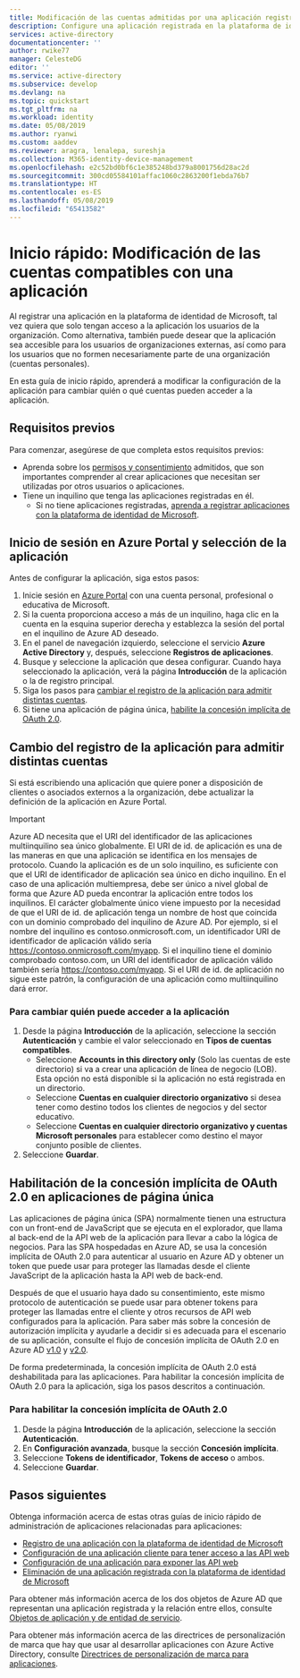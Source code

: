 ```yaml
---
title: Modificación de las cuentas admitidas por una aplicación registrada con la plataforma de identidad de Microsoft | Azure
description: Configure una aplicación registrada en la plataforma de identidad de Microsoft para cambiar quién o qué cuentas pueden acceder a la aplicación.
services: active-directory
documentationcenter: ''
author: rwike77
manager: CelesteDG
editor: ''
ms.service: active-directory
ms.subservice: develop
ms.devlang: na
ms.topic: quickstart
ms.tgt_pltfrm: na
ms.workload: identity
ms.date: 05/08/2019
ms.author: ryanwi
ms.custom: aaddev
ms.reviewer: aragra, lenalepa, sureshja
ms.collection: M365-identity-device-management
ms.openlocfilehash: e2c52bd0bf6c1e385248bd379a8001756d28ac2d
ms.sourcegitcommit: 300cd05584101affac1060c2863200f1ebda76b7
ms.translationtype: HT
ms.contentlocale: es-ES
ms.lasthandoff: 05/08/2019
ms.locfileid: "65413582"
---
```

# <a name="quickstart-modify-the-accounts-supported-by-an-application"></a>Inicio rápido: Modificación de las cuentas compatibles con una aplicación

Al registrar una aplicación en la plataforma de identidad de Microsoft, tal vez quiera que solo tengan acceso a la aplicación los usuarios de la organización. Como alternativa, también puede desear que la aplicación sea accesible para los usuarios de organizaciones externas, así como para los usuarios que no formen necesariamente parte de una organización (cuentas personales).

En esta guía de inicio rápido, aprenderá a modificar la configuración de la aplicación para cambiar quién o qué cuentas pueden acceder a la aplicación.

## <a name="prerequisites"></a>Requisitos previos

Para comenzar, asegúrese de que completa estos requisitos previos:

* Aprenda sobre los [permisos y consentimiento](v2-permissions-and-consent.md) admitidos, que son importantes comprender al crear aplicaciones que necesitan ser utilizadas por otros usuarios o aplicaciones.
* Tiene un inquilino que tenga las aplicaciones registradas en él.
  * Si no tiene aplicaciones registradas, [aprenda a registrar aplicaciones con la plataforma de identidad de Microsoft](quickstart-register-app.md).

## <a name="sign-in-to-the-azure-portal-and-select-the-app"></a>Inicio de sesión en Azure Portal y selección de la aplicación

Antes de configurar la aplicación, siga estos pasos:

1. Inicie sesión en [Azure Portal](https://portal.azure.com) con una cuenta personal, profesional o educativa de Microsoft.
1. Si la cuenta proporciona acceso a más de un inquilino, haga clic en la cuenta en la esquina superior derecha y establezca la sesión del portal en el inquilino de Azure AD deseado.
1. En el panel de navegación izquierdo, seleccione el servicio **Azure Active Directory** y, después, seleccione **Registros de aplicaciones**.
1. Busque y seleccione la aplicación que desea configurar. Cuando haya seleccionado la aplicación, verá la página **Introducción** de la aplicación o la de registro principal.
1. Siga los pasos para [cambiar el registro de la aplicación para admitir distintas cuentas](#change-the-application-registration-to-support-different-accounts).
1. Si tiene una aplicación de página única, [habilite la concesión implícita de OAuth 2.0](#enable-oauth-20-implicit-grant-for-single-page-applications).

## <a name="change-the-application-registration-to-support-different-accounts"></a>Cambio del registro de la aplicación para admitir distintas cuentas

Si está escribiendo una aplicación que quiere poner a disposición de clientes o asociados externos a la organización, debe actualizar la definición de la aplicación en Azure Portal.

> [!IMPORTANT]
> Azure AD necesita que el URI del identificador de las aplicaciones multiinquilino sea único globalmente. El URI de id. de aplicación es una de las maneras en que una aplicación se identifica en los mensajes de protocolo. Cuando la aplicación es de un solo inquilino, es suficiente con que el URI de identificador de aplicación sea único en dicho inquilino. En el caso de una aplicación multiempresa, debe ser único a nivel global de forma que Azure AD pueda encontrar la aplicación entre todos los inquilinos. El carácter globalmente único viene impuesto por la necesidad de que el URI de id. de aplicación tenga un nombre de host que coincida con un dominio comprobado del inquilino de Azure AD. Por ejemplo, si el nombre del inquilino es contoso.onmicrosoft.com, un identificador URI de identificador de aplicación válido sería https://contoso.onmicrosoft.com/myapp. Si el inquilino tiene el dominio comprobado contoso.com, un URI del identificador de aplicación válido también sería https://contoso.com/myapp. Si el URI de id. de aplicación no sigue este patrón, la configuración de una aplicación como multiinquilino dará error.

### <a name="to-change-who-can-access-your-application"></a>Para cambiar quién puede acceder a la aplicación

1. Desde la página **Introducción** de la aplicación, seleccione la sección **Autenticación** y cambie el valor seleccionado en **Tipos de cuentas compatibles**.
    * Seleccione **Accounts in this directory only** (Solo las cuentas de este directorio) si va a crear una aplicación de línea de negocio (LOB). Esta opción no está disponible si la aplicación no está registrada en un directorio.
    * Seleccione **Cuentas en cualquier directorio organizativo** si desea tener como destino todos los clientes de negocios y del sector educativo.
    * Seleccione **Cuentas en cualquier directorio organizativo y cuentas Microsoft personales** para establecer como destino el mayor conjunto posible de clientes.
1. Seleccione **Guardar**.

## <a name="enable-oauth-20-implicit-grant-for-single-page-applications"></a>Habilitación de la concesión implícita de OAuth 2.0 en aplicaciones de página única

Las aplicaciones de página única (SPA) normalmente tienen una estructura con un front-end de JavaScript que se ejecuta en el explorador, que llama al back-end de la API web de la aplicación para llevar a cabo la lógica de negocios. Para las SPA hospedadas en Azure AD, se usa la concesión implícita de OAuth 2.0 para autenticar al usuario en Azure AD y obtener un token que puede usar para proteger las llamadas desde el cliente JavaScript de la aplicación hasta la API web de back-end.

Después de que el usuario haya dado su consentimiento, este mismo protocolo de autenticación se puede usar para obtener tokens para proteger las llamadas entre el cliente y otros recursos de API web configurados para la aplicación. Para saber más sobre la concesión de autorización implícita y ayudarle a decidir si es adecuada para el escenario de su aplicación, consulte el flujo de concesión implícita de OAuth 2.0 en Azure AD [v1.0](v1-oauth2-implicit-grant-flow.md) y [v2.0](v2-oauth2-implicit-grant-flow.md).

De forma predeterminada, la concesión implícita de OAuth 2.0 está deshabilitada para las aplicaciones. Para habilitar la concesión implícita de OAuth 2.0 para la aplicación, siga los pasos descritos a continuación.

### <a name="to-enable-oauth-20-implicit-grant"></a>Para habilitar la concesión implícita de OAuth 2.0

1. Desde la página **Introducción** de la aplicación, seleccione la sección **Autenticación**.
1. En **Configuración avanzada**, busque la sección **Concesión implícita**.
1. Seleccione **Tokens de identificador**, **Tokens de acceso** o ambos.
1. Seleccione **Guardar**.

## <a name="next-steps"></a>Pasos siguientes

Obtenga información acerca de estas otras guías de inicio rápido de administración de aplicaciones relacionadas para aplicaciones:

* [Registro de una aplicación con la plataforma de identidad de Microsoft](quickstart-register-app.md)
* [Configuración de una aplicación cliente para tener acceso a las API web](quickstart-configure-app-access-web-apis.md)
* [Configuración de una aplicación para exponer las API web](quickstart-configure-app-expose-web-apis.md)
* [Eliminación de una aplicación registrada con la plataforma de identidad de Microsoft](quickstart-remove-app.md)

Para obtener más información acerca de los dos objetos de Azure AD que representan una aplicación registrada y la relación entre ellos, consulte [Objetos de aplicación y de entidad de servicio](app-objects-and-service-principals.md).

Para obtener más información acerca de las directrices de personalización de marca que hay que usar al desarrollar aplicaciones con Azure Active Directory, consulte [Directrices de personalización de marca para aplicaciones](howto-add-branding-in-azure-ad-apps.md).
